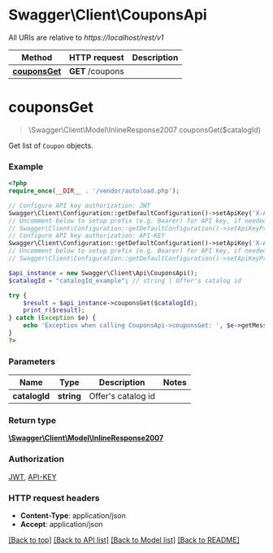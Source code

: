 # Swagger\Client\CouponsApi

All URIs are relative to *https://localhost/rest/v1*

Method | HTTP request | Description
------------- | ------------- | -------------
[**couponsGet**](CouponsApi.md#couponsGet) | **GET** /coupons | 


# **couponsGet**
> \Swagger\Client\Model\InlineResponse2007 couponsGet($catalogId)



Get list of `Coupon` objects.

### Example
```php
<?php
require_once(__DIR__ . '/vendor/autoload.php');

// Configure API key authorization: JWT
Swagger\Client\Configuration::getDefaultConfiguration()->setApiKey('X-Authorization-JWT', 'YOUR_API_KEY');
// Uncomment below to setup prefix (e.g. Bearer) for API key, if needed
// Swagger\Client\Configuration::getDefaultConfiguration()->setApiKeyPrefix('X-Authorization-JWT', 'Bearer');
// Configure API key authorization: API-KEY
Swagger\Client\Configuration::getDefaultConfiguration()->setApiKey('X-API-KEY', 'YOUR_API_KEY');
// Uncomment below to setup prefix (e.g. Bearer) for API key, if needed
// Swagger\Client\Configuration::getDefaultConfiguration()->setApiKeyPrefix('X-API-KEY', 'Bearer');

$api_instance = new Swagger\Client\Api\CouponsApi();
$catalogId = "catalogId_example"; // string | Offer's catalog id

try {
    $result = $api_instance->couponsGet($catalogId);
    print_r($result);
} catch (Exception $e) {
    echo 'Exception when calling CouponsApi->couponsGet: ', $e->getMessage(), PHP_EOL;
}
?>
```

### Parameters

Name | Type | Description  | Notes
------------- | ------------- | ------------- | -------------
 **catalogId** | **string**| Offer&#39;s catalog id |

### Return type

[**\Swagger\Client\Model\InlineResponse2007**](../Model/InlineResponse2007.md)

### Authorization

[JWT](../../README.md#JWT), [API-KEY](../../README.md#API-KEY)

### HTTP request headers

 - **Content-Type**: application/json
 - **Accept**: application/json

[[Back to top]](#) [[Back to API list]](../../README.md#documentation-for-api-endpoints) [[Back to Model list]](../../README.md#documentation-for-models) [[Back to README]](../../README.md)

